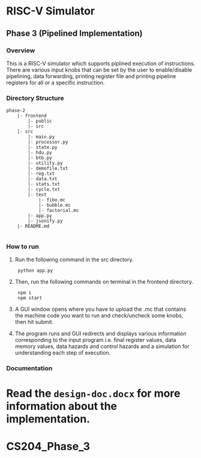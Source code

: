 # RISC-V Simulator
## Phase 3 (Pipelined Implementation)
### Overview
This is a RISC-V simulator which supports piplined execution of instructions. There are various input knobs that can be set by the user to enable/disable pipelining, data forwarding, printing register file and printing pipeline registers for all or a specific instruction.

### Directory Structure
```
phase-2
    |- frontend
        |- public
        |- src
    |- src
        |- main.py
        |- processor.py
        |- state.py
        |- hdu.py
        |- btb.py
        |- utility.py
        |- demofile.txt
        |- reg.txt
        |- data.txt
        |- stats.txt
        |- cycle.txt
        |- test
            |- fibo.mc
            |- bubble.mc
            |- factorial.mc
        |- app.py
        |- jsonify.py
    |- README.md
        

```

### How to run
1. Run the following command in the src directory.

        python app.py
2. Then, run the following commands on terminal in the frontend directory.

        npm i
        npm start
3. A GUI window opens where you have to upload the .mc that contains the machine code you want to run and check/uncheck some knobs, then hit submit.
4. The program runs and GUI redirects and displays various information corresponding to the input program i.e. final register values, data memory values, data hazards and control hazards and a simulation for understanding each step of execution.

### Documentation
Read the `design-doc.docx` for more information about the implementation.
=======
# CS204_Phase_3